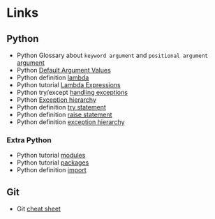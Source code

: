 # Links

## Python

- Python Glossary about `keyword argument` and `positional argument` [argument](https://docs.python.org/3/glossary.html#term-argument)
- Python [Default Argument Values](https://docs.python.org/3/tutorial/controlflow.html#default-argument-values)
- Python definition [lambda](https://docs.python.org/3/reference/expressions.html#lambda)
- Python tutorial [Lambda Expressions](https://docs.python.org/3/tutorial/controlflow.html#lambda-expressions)
- Python try/except [handling exceptions](https://docs.python.org/3/tutorial/errors.html#handling-exceptions)
- Python [Exception hierarchy](https://docs.python.org/3/library/exceptions.html#exception-hierarchy)
- Python definition [try statement](https://docs.python.org/3/reference/compound_stmts.html#the-try-statement)
- Python definition [raise statement](https://docs.python.org/3/reference/simple_stmts.html#the-raise-statement)
- Python definition [exception hierarchy](https://docs.python.org/3/library/exceptions.html#exception-hierarchy)

### Extra Python

- Python tutorial [modules](https://docs.python.org/3/tutorial/modules.html)
- Python tutorial [packages](https://docs.python.org/3/tutorial/modules.html#packages)
- Python definition [import](https://docs.python.org/3/reference/simple_stmts.html#grammar-token-import-stmt)

## Git

- Git [cheat sheet](https://education.github.com/git-cheat-sheet-education.pdf)
